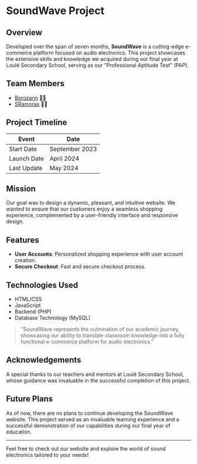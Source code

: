 # SoundWave Project

## Overview
Developed over the span of seven months, **SoundWave** is a cutting-edge e-commerce platform focused on audio electronics. This project showcases the extensive skills and knowledge we acquired during our final year at Loulé Secondary School, serving as our "Professional Aptitude Test" (PAP).

## Team Members
- [Borozann](https://github.com/Borozann) 👨‍💻
- [SRamoras](https://github.com/SRamoras) 👩‍💻

## Project Timeline
| Event           | Date          |
|-----------------|---------------|
| Start Date      | September 2023|
| Launch Date     | April 2024    |
| Last Update     | May 2024      |

## Mission
Our goal was to design a dynamic, pleasant, and intuitive website. We wanted to ensure that our customers enjoy a seamless shopping experience, complemented by a user-friendly interface and responsive design.

## Features
- **User Accounts**: Personalized shopping experience with user account creation.
- **Secure Checkout**: Fast and secure checkout process.

## Technologies Used
- HTML/CSS
- JavaScript
- Backend (PHP)
- Database Technology (MySQL)

>  "SoundWave represents the culmination of our academic journey, showcasing our ability to translate classroom knowledge into a fully functional e-commerce platform for audio electronics."


## Acknowledgements
A special thanks to our teachers and mentors at Loulé Secondary School, whose guidance was invaluable in the successful completion of this project.

## Future Plans
As of now, there are no plans to continue developing the SoundWave website. This project served as an invaluable learning experience and a successful demonstration of our capabilities during our final year of education.


---

Feel free to check out our website and explore the world of sound electronics tailored to your needs!
